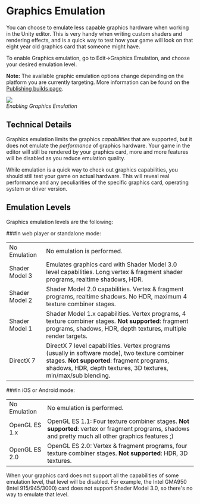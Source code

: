 Graphics Emulation
==================


You can choose to emulate less capable graphics hardware when working in the Unity editor. This is very handy when writing custom shaders and rendering effects, and is a quick way to test how your game will look on that eight year old graphics card that someone might have.

To enable Graphics emulation, go to <span class=menu>Edit->Graphics Emulation</span>, and choose your desired emulation level.

__Note:__ The available graphic emulation options change depending on the platform you are currently targeting. More information can be found on the [Publishing builds page](PublishingBuilds.md).


![](http://docwiki.hq.unity3d.com/uploads/Main/GraphicsEmulationMenu.jpg)  
_Enabling Graphics Emulation_


Technical Details
-----------------


Graphics emulation limits the graphics _capabilities_ that are supported, but it does not emulate the _performance_ of graphics hardware. Your game in the editor will still be rendered by your graphics card, more and more features will be disabled as you reduce emulation quality.

While emulation is a quick way to check out graphics capabilities, you should still test your game on actual hardware. This will reveal real performance and any peculiarities of the specific graphics card, operating system or driver version.

Emulation Levels
----------------


Graphics emulation levels are the following:

###In web player or standalone mode:


|    |    |
|:---|:---|
|<span class=component>No Emulation</span> |No emulation is performed.|
|<span class=component>Shader Model 3</span> |Emulates graphics card with Shader Model 3.0 level capabilities. Long vertex & fragment shader programs, realtime shadows, HDR.|
|<span class=component>Shader Model 2</span> |Shader Model 2.0 capabilities. Vertex & fragment programs, realtime shadows. No HDR, maximum 4 texture combiner stages. |
|<span class=component>Shader Model 1</span> |Shader Model 1.x capabilities. Vertex programs, 4 texture combiner stages. __Not supported__: fragment programs, shadows, HDR, depth textures, multiple render targets. |
|<span class=component>DirectX 7</span> |DirectX 7 level capabilities. Vertex programs (usually in software mode), two texture combiner stages. __Not supported__: fragment programs, shadows, HDR, depth textures, 3D textures, min/max/sub blending. |


###In iOS or Android mode:


|    |    |
|:---|:---|
|<span class=component>No Emulation</span> |No emulation is performed.|
|<span class=component>OpenGL ES 1.x</span> |OpenGL ES 1.1: Four texture combiner stages. __Not supported__: vertex or fragment programs, shadows and pretty much all other graphics features ;) |
|<span class=component>OpenGL ES 2.0</span> |OpenGL ES 2.0: Vertex & fragment programs, four texture combiner stages. __Not supported__: HDR, 3D textures. |

When your graphics card does not support all the capabilities of some emulation level, that level will be disabled. For example, the Intel GMA950 (Intel 915/945/3000) card does not support Shader Model 3.0, so there's no way to emulate that level.

